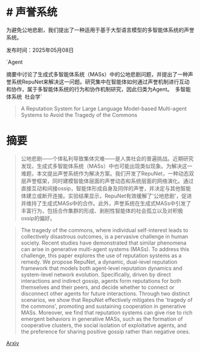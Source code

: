 # # 声誉系统
为避免公地悲剧，我们提出了一种适用于基于大型语言模型的多智能体系统的声誉系统。

发布时间：2025年05月08日

`Agent

摘要中讨论了生成式多智能体系统（MASs）中的公地悲剧问题，并提出了一种声誉系统RepuNet来解决这一问题。研究集中在智能体如何通过声誉机制进行互动和协作，属于多智能体系统的行为和协作机制研究，因此归类为Agent。` `多智能体系统` `社会学`

> A Reputation System for Large Language Model-based Multi-agent Systems to Avoid the Tragedy of the Commons

# 摘要

> 公地悲剧——个体私利导致集体灾难——是人类社会的普遍挑战。近期研究发现，生成式多智能体系统（MASs）中也可能出现类似现象。为解决这一难题，本文提出声誉系统作为解决方案。我们开发了RepuNet，一种动态双层声誉框架，同时建模智能体层面的声誉动态和系统层面的网络演化。通过直接互动和间接ossip，智能体形成自身及同伴的声誉，并决定与其他智能体建立或断开连接。实验结果显示，RepuNet有效缓解了'公地悲剧'，促进并维持了生成式MASs中的合作。此外，声誉系统在生成式MASs中引发了丰富行为，包括合作集群的形成、剥削性智能体的社会孤立以及对积极ossip的偏好。

> The tragedy of the commons, where individual self-interest leads to collectively disastrous outcomes, is a pervasive challenge in human society. Recent studies have demonstrated that similar phenomena can arise in generative multi-agent systems (MASs). To address this challenge, this paper explores the use of reputation systems as a remedy. We propose RepuNet, a dynamic, dual-level reputation framework that models both agent-level reputation dynamics and system-level network evolution. Specifically, driven by direct interactions and indirect gossip, agents form reputations for both themselves and their peers, and decide whether to connect or disconnect other agents for future interactions. Through two distinct scenarios, we show that RepuNet effectively mitigates the 'tragedy of the commons', promoting and sustaining cooperation in generative MASs. Moreover, we find that reputation systems can give rise to rich emergent behaviors in generative MASs, such as the formation of cooperative clusters, the social isolation of exploitative agents, and the preference for sharing positive gossip rather than negative ones.

[Arxiv](https://arxiv.org/abs/2505.05029)